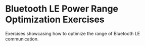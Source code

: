 # Bluetooth LE Power Range Optimization Exercises
Exercises showcasing how to optimize the range of Bluetooth LE communication.
